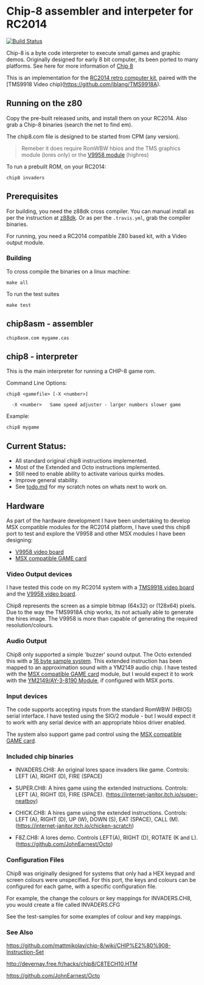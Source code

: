 # Chip-8 assembler and interpeter for RC2014

[![Build Status](https://travis-ci.com/vipoo/rc2014-chip8.svg?branch=master)](https://travis-ci.com/vipoo/rc2014-chip8)

Chip-8 is a byte code interpreter to execute small games and graphic demos.  Originally designed for early 8 bit computer, its been ported to many platforms.  See here for more information of [Chip 8](https://en.wikipedia.org/wiki/CHIP-8)

This is an implementation for the [RC2014 retro computer kit](https://rc2014.co.uk/), paired with the [TMS9918 Video chip)(https://github.com/jblang/TMS9918A).

## Running on the z80

Copy the pre-built released units, and install them on your RC2014.  Also grab a Chip-8 binaries (search the net to find em).

The chip8.com file is designed to be started from CPM (any version).

> Remeber it does require RomWBW hbios and the TMS graphics module (lores only) or the [V9958 module](https://www.tindie.com/products/dinotron/v9958-msx-video-board-for-rc2014/) (highres)

To run a prebuilt ROM, on your RC2014:

`chip8 invaders`

## Prerequisites

For building, you need the z88dk cross compiler.  You can manual install as per the instruction at [z88dk](https://github.com/z88dk/z88dk/wiki).
Or as per the `.travis.yml`, grab the compiler binaries.

For running, you need a RC2014 compatible Z80 based kit, with a Video output module.

### Building

To cross compile the binaries on a linux machine:

`make all`

To run the test suites

`make test`

## chip8asm - assembler

`chip8asm.com mygame.cas`

## chip8 - interpreter

This is the main interpreter for running a CHIP-8 game rom.

Command Line Options:
```
chip8 <gamefile> [-X <number>]

  -X <number>   Same speed adjuster - larger numbers slower game

```

Example:

`chip8 mygame`

## Current Status:
* All standard original chip8 instructions implemented.
* Most of the Extended and Octo instructions implemented.
* Still need to enable ability to activate various quirks modes.
* Improve general stability.
* See [todo.md](todo.md) for my scratch notes on whats next to work on.

## Hardware

As part of the hardware development I have been undertaking to develop MSX compatible modules for the RC2014 platform, I have used this chip8 port to test and explore the V9958 and other MSX modules I have been designing:
* [V9958 video board](https://www.tindie.com/products/dinotron/v9958-msx-video-board-for-rc2014/)
* [MSX compatible GAME card](https://github.com/vipoo/rc2014-game)

### Video Output devices

I have tested this code on my RC2014 system with a [TMS9918 video board](https://github.com/jblang/TMS9918A) and the [V9958 video board](https://www.tindie.com/products/dinotron/v9958-msx-video-board-for-rc2014/).

Chip8 represents the screen as a simple bitmap (64x32) or (128x64) pixels. Due to the way the TMS9918A chip works, its not actually able to generate the hires image.  The V9958 is more than capable of generating the required resolution/colours.

### Audio Output

Chip8 only supported a simple 'buzzer' sound output.  The Octo extended this with a [16 byte sample system](https://github.com/JohnEarnest/Octo/blob/gh-pages/docs/XO-ChipSpecification.md#audio). This extended instruction
has been mapped to an approximation sound with a YM2149 audio chip.  I have tested with the [MSX compatible GAME card](https://github.com/vipoo/rc2014-game) module, but I would expect it to work with the [YM2149/AY-3-8190 Module](https://github.com/electrified/rc2014-ym2149), if configured with MSX ports.

### Input devices

The code supports accepting inputs from the standard RomWBW (HBIOS) serial interface.  I have tested using the SIO/2 module - but I would expect it to work with any serial device with an appropriate hbios driver enabled.

The system also support game pad control using the [MSX compatible GAME card](https://github.com/vipoo/rc2014-game).

### Included chip binaries

* INVADERS.CH8:  An original lores space invaders like game.  Controls: LEFT (A), RIGHT (D), FIRE (SPACE)

* SUPER.CH8: A hires game using the extended instructions. Controls: LEFT (A), RIGHT (D), FIRE (SPACE).  (https://internet-janitor.itch.io/super-neatboy)

* CHICK.CH8: A hires game using the extended instructions. Controls: LEFT (A), RIGHT (D), UP (W), DOWN (S), EAT (SPACE), CALL (M). (https://internet-janitor.itch.io/chicken-scratch)

* F8Z.CH8: A lores demo. Controls LEFT(A), RIGHT (D), ROTATE (K and L).  (https://github.com/JohnEarnest/Octo)

### Configuration Files

Chip8 was originally designed for systems that only had a HEX keypad and screen colours were unspecified.  For this port, the keys and colours can be configured for each game, with a specific configuration file.

For example, the change the colours or key mappings for INVADERS.CH8, you would create a file called INVADERS.CFG

See the test-samples for some examples of colour and key mappings.



### See Also

https://github.com/mattmikolay/chip-8/wiki/CHIP%E2%80%908-Instruction-Set

http://devernay.free.fr/hacks/chip8/C8TECH10.HTM

https://github.com/JohnEarnest/Octo
